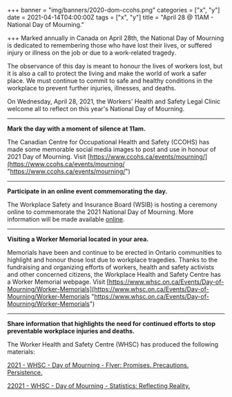 +++
banner = "img/banners/2020-dom-ccohs.png"
categories = ["x", "y"]
date = 2021-04-14T04:00:00Z
tags = ["x", "y"]
title = "April 28 @ 11AM - National Day of Mourning."

+++
Marked annually in Canada on April 28th, the National Day of Mourning is dedicated to remembering those who have lost their lives, or suffered injury or illness on the job or due to a work-related tragedy.

The observance of this day is meant to honour the lives of workers lost, but it is also a call to protect the living and make the world of work a safer place. We must continue to commit to safe and healthy conditions in the workplace to prevent further injuries, illnesses, and deaths.

On Wednesday, April 28, 2021, the Workers' Health and Safety Legal Clinic welcome all to reflect on this year's National Day of Mourning.

***

**Mark the day with a moment of silence at 11am.**

The Canadian Centre for Occupational Health and Safety (CCOHS) has made some memorable social media images to post and use in honour of 2021 Day of Mourning. Visit [https://www.ccohs.ca/events/mourning/](https://www.ccohs.ca/events/mourning/ "https://www.ccohs.ca/events/mourning/")

***

**Participate in an online event commemorating the day.**

The Workplace Safety and Insurance Board (WSIB) is hosting a ceremony online to commemorate the 2021 National Day of Mourning. More information will be made available [online](http://www.wsib.ca/).

***

**Visiting a Worker Memorial located in your area.**

Memorials have been and continue to be erected in Ontario communities to highlight and honour those lost due to workplace tragedies. Thanks to the fundraising and organizing efforts of workers, health and safety activists and other concerned citizens, the Workplace Health and Safety Centre has a Worker Memorial webpage. Visit [https://www.whsc.on.ca/Events/Day-of-Mourning/Worker-Memorials](https://www.whsc.on.ca/Events/Day-of-Mourning/Worker-Memorials "https://www.whsc.on.ca/Events/Day-of-Mourning/Worker-Memorials")

***

**Share information that highlights the need for continued efforts to stop preventable workplace injuries and deaths.**

The Worker Health and Safety Centre (WHSC) has produced the following materials:

[2021 - WHSC - Day of Mourning - Flyer: Promises. Precautions. Persistence.](https://www.whsc.on.ca/Files/Events/WHSC_DOM2021_Flyer_Generic_WEB.aspx "2021 DOM - WHSC - Flyer")

[22021 - WHSC - Day of Mourning - Statistics: Reflecting Reality.](https://www.whsc.on.ca/Files/Events/WHSC_DOM2021_Beyond-WSIB-Stats_Apr7.aspx "2021 DOM - WHSC Stats")